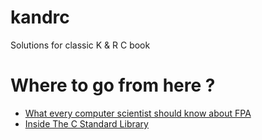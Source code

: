 # kandrc

Solutions for classic K &amp; R C book

# Where to go from here ?
 - [What every computer scientist should know about FPA](https://docs.oracle.com/cd/E19957-01/806-3568/ncg_goldberg.html#674)
 - [Inside The C Standard Library](https://begriffs.com/posts/2019-01-19-inside-c-standard-lib.html)

